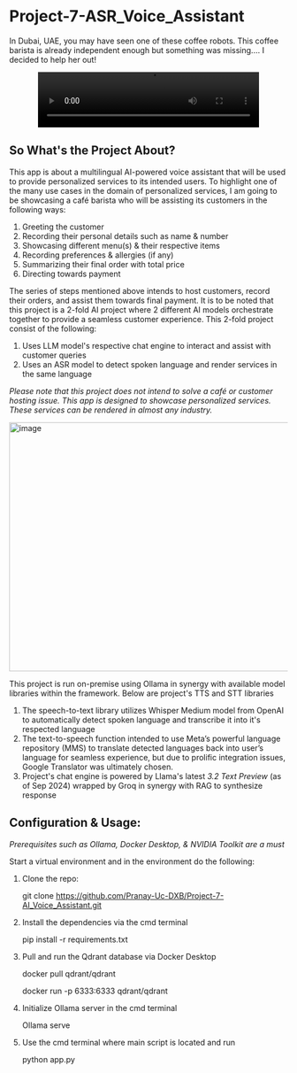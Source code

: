 # Project-7-ASR_Voice_Assistant

In Dubai, UAE, you may have seen one of these coffee robots. This coffee barista is already independent enough but something was missing.... I decided to help her out!



<div align="center">
  <video src=https://github.com/user-attachments/assets/3374d9b5-77cc-4cac-9c4e-45ff0863dcfe width="400" height="100"/>
</div>



## So What's the Project About?
This app is about a multilingual AI-powered voice assistant that will be used to provide personalized services to its intended users. To highlight one of the many use cases in the domain of personalized services, I am going to be showcasing a café barista who will be assisting its customers in the following ways:

1)	Greeting the customer
2)	Recording their personal details such as name & number
3)	Showcasing different menu(s) & their respective items
4)	Recording preferences & allergies (if any)
5)	Summarizing their final order with total price
6)	Directing towards payment

The series of steps mentioned above intends to host customers, record their orders, and assist them towards final payment. It is to be noted that this project is a 2-fold AI project where 2 different AI models orchestrate together to provide a seamless customer experience. This 2-fold project consist of the following:

1)	Uses LLM model's respective chat engine to interact and assist with customer queries
2)	Uses an ASR model to detect spoken language and render services in the same language
   
*Please note that this project does not intend to solve a café or customer hosting issue. This app is designed to showcase personalized services. These services can be rendered in almost any industry.*

<img width="980"  height="450" alt="image" src="https://github.com/user-attachments/assets/46656188-39ca-421e-a057-392234b1aec2">

This project is run on-premise using Ollama in synergy with available model libraries within the framework. Below are project's TTS and STT libraries

1)	The speech-to-text library utilizes Whisper Medium model from OpenAI to automatically detect spoken language and transcribe it into it's respected language
2)	The text-to-speech function intended to use Meta’s powerful language repository (MMS) to translate detected languages back into user’s language for seamless experience, but due to prolific integration issues, Google Translator was ultimately chosen.
3)	Project's chat engine is powered by Llama's latest *3.2 Text Preview* (as of Sep 2024) wrapped by Groq in synergy with RAG to synthesize response
   

## Configuration & Usage:

*Prerequisites such as Ollama, Docker Desktop, & NVIDIA Toolkit are a must*

Start a virtual environment and in the environment do the following:

1) Clone the repo:
   
   git clone https://github.com/Pranay-Uc-DXB/Project-7-AI_Voice_Assistant.git
3) Install the dependencies via the cmd terminal
   
   pip install -r requirements.txt
4) Pull and run the Qdrant database via Docker Desktop
   
   docker pull qdrant/qdrant
   
   docker run -p 6333:6333 qdrant/qdrant
6) Initialize Ollama server in the cmd terminal
   
   Ollama serve
7) Use the cmd terminal where main script is located and run
    
   python app.py    
      


